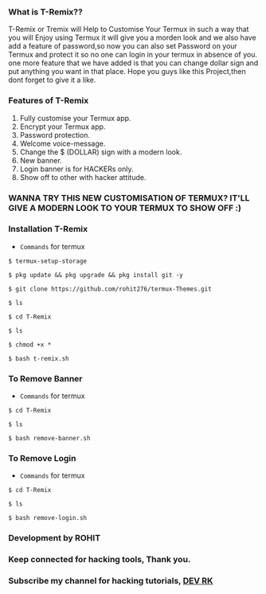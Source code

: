 
### What is T-Remix??
T-Remix or Tremix will Help to Customise Your Termux in such a way that you will Enjoy using Termux it will give you a morden look and we also have add a feature of password,so now you can also set Password on your Termux and protect it so no one can login in your termux in absence of you.
one more feature that we have added is that you can change dollar sign and put anything you want in that place.
Hope you guys like this Project,then dont forget to give it a like.
### Features of T-Remix
   1. Fully customise your Termux app.
   2. Encrypt your Termux app.
   3. Password protection.
   4. Welcome voice-message.
   5. Change the $ (DOLLAR) sign with a modern look.
   6. New banner.
   7. Login banner is for HACKERs only.
   8. Show off to other with hacker attitude.

   
### WANNA TRY THIS NEW CUSTOMISATION OF TERMUX? IT'LL GIVE A MODERN LOOK TO YOUR TERMUX TO SHOW OFF :)
### Installation T-Remix
* `Commands` for termux
```
$ termux-setup-storage
  
$ pkg update && pkg upgrade && pkg install git -y

$ git clone https://github.com/rohit276/termux-Themes.git

$ ls

$ cd T-Remix

$ ls

$ chmod +x *

$ bash t-remix.sh
```



### To Remove Banner
* `Commands` for termux
```
$ cd T-Remix

$ ls

$ bash remove-banner.sh
```
### To Remove Login
* `Commands` for termux
```
$ cd T-Remix

$ ls

$ bash remove-login.sh
```
### Development by ROHIT
### Keep connected for hacking tools, Thank you.
### Subscribe my channel for hacking tutorials, <a href="https://www.youtube.com/channel/UCqoQZb7Wjv3dD-gNfk3uxXg" target=_blank >DEV RK </a>

